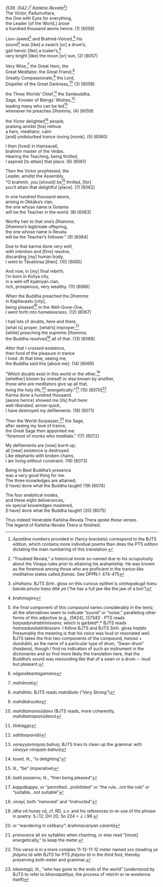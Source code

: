 *\[539. {542.}*[^1] *Kaṅkha-Revata*[^2]*\]*  
The Victor, Padumuttara,  
the One with Eyes for everything,  
the Leader \[of the World,\] arose  
a hundred thousand aeons hence. (1) \[6056\]

Lion-Jawed[^3] and Brahmā-Voiced,[^4] his  
sound[^5] was \[like\] a swan’s \[or\] a drum’s;  
gait heroic \[like\] a tusker’s,[^6]  
very bright \[like\] the moon \[or\] sun, (2) \[6057\]

Very Wise,[^7] the Great Hero, the  
Great Meditator, the Great Friend,[^8]  
Greatly Compassionate,[^9] the Lord,  
Dispeller of the Great Darkness,[^10] (3) \[6058\]

the Three Worlds’ Chief,[^11] the Sambuddha,  
Sage, Knower of Beings’ Wishes,[^12]  
leading many who can be led[^13]  
whenever he preaches *Dhamma,* (4) \[6059\]

the Victor delighted[^14] people,  
praising amidst \[his\] retinue  
a hero, meditator, calm  
\[and\] undisturbed trance-loving \[monk\]. (5) \[6060\]

I then \[lived\] in Haṃsavatī,  
brahmin master of the Vedas.  
Hearing the Teaching, being thrilled,  
I aspired \[to attain\] that place. (6) \[6061\]

Then the Victor prophesied, the  
Leader, amidst the Assembly,  
“O brahmin, you \[should\] be[^15] thrilled, \[for\]  
you’ll attain that delightful \[place\]. (7) \[6062\]

In one hundred thousand aeons,  
arising in Okkāka’s clan,  
the one whose name is Gotama  
will be the Teacher in the world. (8) \[6063\]

Worthy heir to that one’s *Dhamma*,  
*Dhamma*’s legitimate offspring,  
the one whose name is Revata  
will be the Teacher’s follower.” (9) \[6064\]

Due to that karma done very well,  
with intention and \[firm\] resolve,  
discarding \[my\] human body,  
I went to Tāvatiṃsa \[then\]. (10) \[6065\]

And now, in \[my\] final rebirth,  
I’m born in Koliya city,  
in a well-off kṣatriyan clan,  
rich, prosperous, very wealthy. (11) \[6066\]

When the Buddha preached the *Dhamma*  
in Kapilavastu \[city\],  
being pleased[^16] in the Well-Gone-One,  
I went forth into homelessness. (12) \[6067\]

I had lots of doubts, here and there,  
\[what is\] proper, \[what’s\] improper;[^17]  
\[while\] preaching the supreme *Dhamma,*  
the Buddha resolved[^18] all of that. (13) \[6068\]

After that I crossed existence,  
then fond of the pleasure in trance  
I lived. At that time, seeing me,  
the Buddha said this \[about me\]: (14) \[6069\]

“Which doubts exist in this world or the other,[^19]  
\[whether\] known by oneself or else known by another,  
those who are meditators give up all that,  
living the holy life,[^20] energetically.”[^21] (15) \[6070\][^22]  
Karma done a hundred thousand  
\[aeons hence\] showed me \[its\] fruit here:  
well-liberated, arrow-quick,  
I have destroyed my defilements. (16) \[6071\]

Then the World-Surpasser,[^23] the Sage,  
after seeing my love of trance,  
the Great Sage then appointed me:  
“foremost of monks who meditate.” (17) \[6072\]

My defilements are \[now\] burnt up;  
all \[new\] existence is destroyed.  
Like elephants with broken chains,  
I am living without constraint. (18) \[6073\]

Being in Best Buddha’s presence  
was a very good thing for me.  
The three knowledges are attained;  
\[I have\] done what the Buddha taught! (19) \[6074\]

The four analytical modes,  
and these eight deliverances,  
six special knowledges mastered,  
\[I have\] done what the Buddha taught! (20) \[6075\]

Thus indeed Venerable Kaṅkha-Revata Thera spoke these verses.  
The legend of Kaṅkha-Revata Thera is finished.

[^1]: *Apadāna* numbers provided in {fancy brackets} correspond to the
    BJTS edition, which contains more individual poems than does the PTS
    edition dictating the main numbering of this translation.

[^2]: “Troubled Revata,” a historical monk so-named due to his
    scrupulosity about the Vinaya rules prior to attaining his
    arahantship. He was known as the foremost among those who are
    proficient in the trance-like meditative states called *jhanas*. See
    DPPN I: 474-475

[^3]: *sīhahanu.* BJTS Sinh. gloss on this curious epithet is
    *siṃhayakugē haṇu banda piruṇu haṇu ättē ya* (“he has a full jaw
    like the jaw of a lion”)

[^4]: *brahmagiro*

[^5]: the final component of this compound varies considerably in the
    texts; all the alternatives seem to indicate “sound” or “noise,”
    paralleling other forms of this adjective (e.g., \[5624\], \[5734\])
    . PTS reads *haŋsadundrabhinisvano,* which is garbled*;* BJTS reads
    *haṃsadundubhibissaro*. I follow BJTS and BJTS Sinh. gloss *haḍḍa.*
    Presumably the meaning is that his voice was loud or resonated well.
    BJTS takes the first two components of the compound, *haṃsa* +
    *dundubhi*, as the name of a particular type of drum, “Swan-drum”
    (*hasbera*), though I find no indication of such an instrument in
    the dictionaries and so find more likely the translation here, that
    the Buddha’s sound was resounding like that of a swan or a drum --
    loud but pleasant.

[^6]: *nāgavikkantagamano*

[^7]: *mahāmati*

[^8]: *mahāhito.* BJTS reads *mahābalo* (“Very Strong”)

[^9]: *mahākāruṇiko*

[^10]: *mahātamanisūdano* (BJTS reads, more coherently,
    *mahātamapanūdano*)

[^11]: *tilokaggo*

[^12]: *sattâsayavidū*

[^13]: *veneyyavinayaŋ bahuŋ*; BJTS tries to clean up the grammar with
    *vineyye vinayaṃ bahuṃ*

[^14]: *toseti,* lit., “is delighting”

[^15]: lit., “be” (imperative)

[^16]: *tadā pasanno,* lit., “then being pleased”

[^17]: *kappākappe*, or “permitted...prohibited” or “the rule...not the
    rule” or “suitable...not suitable”

[^18]: *vinayī,* both “removed” and “instructed”

[^19]: *idha vā huraŋ vā*, cf. RD, s.v. and his references to re-use of
    the phrase in poetry: S.i.12; DH 20; Sn 224 = J. i.96.

[^20]: or “wandering in celibacy”: *brahmacariyan carantā*

[^21]: pronounce all six syllables when chanting, or else read “\[most\]
    energetically,” to keep the meter.

[^22]: This verse is in a more complex 11-12-11-12 meter named xxx
    (reading *ye jhāyino tā* with BJTS for PTS *jhāyino tā* in the third
    foot, thereby preserving both meter and grammar.

[^23]: *lokantagū,* lit., “who has gone to the ends of the world”
    (understood by BJTS to refer to *bhavotpattiya*, the process of
    rebirth or re-existence itself)
